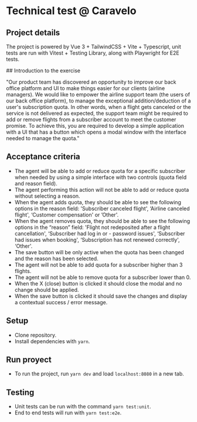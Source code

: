 # Technical test @ Caravelo

## Project details

The project is powered by Vue 3 + TailwindCSS + Vite + Typescript, unit tests are run with Vitest + Testing Library, along with Playwright for E2E tests.

## Introduction to the exercise

"Our product team has discovered an opportunity to improve our back office platform and UI to make things easier for our clients (airline managers).
We would like to empower the airline support team (the users of our back office platform), to manage the exceptional addition/deduction of a user's subscription quota. In other words, when a flight gets canceled or the service is not delivered as expected, the support team might be required to add or remove flights from a subscriber account to meet the customer promise.
To achieve this, you are required to develop a simple application with a UI that has a button which opens a modal window with the interface needed to manage the quota."

## Acceptance criteria

- The agent will be able to add or reduce quota for a specific subscriber when needed by using a simple interface with two controls (quota field and reason field).
- The agent performing this action will not be able to add or reduce quota without selecting a reason.
- When the agent adds quota, they should be able to see the following options in the 	reason field: 'Subscriber canceled flight', ‘Airline canceled flight', ‘Customer compensation' or  ’Other'.
- When the agent removes quota, they should be able to see the following options in the “reason” field: 'Flight not redeposited after a flight cancellation', ‘Subscriber had log in or - password issues', ‘Subscriber had issues when booking', ‘Subscription has not renewed correctly', ‘Other'.
- The save button will be only active when the quota has been changed and the reason has been selected.
- The agent will not be able to add quota for a subscriber higher than 3 flights.
- The agent will not be able to remove quota for a subscriber lower than 0.
- When the X (close) button is clicked it should close the modal and no change should be applied.
- When the save button is clicked it should save the changes and display a contextual success / error message.

## Setup

- Clone repository.
- Install dependencies with `yarn`.

## Run proyect

- To run the project, run `yarn dev` and load `localhost:8080` in a new tab.

## Testing

- Unit tests can be run with the command `yarn test:unit`.
- End to end tests will run with `yarn test:e2e`.

